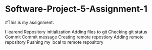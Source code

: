 # Software-Project-5-Assignment-1

#This is my assignment.

I learend
Repository initialization
Adding files to git
Checking git status
Commit
Commit message
Creating remote repostiory
Adding remote repository
Pushing my local to remote repository
